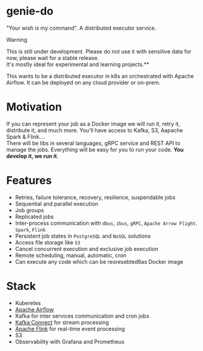 # genie-do

"Your wish is my command". A distributed executor service.

> [!WARNING]  
> This is still under development. Please do not use it with sensitive data for now, please wait for a
stable release.  
> It's mostly ideal for experimental and learning projects.**

This wants to be a distributed executor in k8s an orchestrated with Apache Airflow. It can be deployed on any cloud provider or on-prem.

# Motivation

If you can represent your job as a Docker image we will run it, retry it, distribute it, and much more. You'll have access to Kafka, S3, Aapache Spark & Flink....  
There will be libs in several languages, gRPC service and REST API to manage the jobs. Everything will be easy for you to run your code. **You develop it, we run it**.

# Features

- Retries, failure tolerance, recovery, resilience, suspendable jobs
- Sequential and parallel execution
- Job groups
- Replicated jobs
- Inter-process communication with `dbus`, `zbus`, `gRPC`, `Apache Arrow Flight`. `Spark`, `Flink`
- Persistent job states in `PostgreSQL` and `NoSQL` solutions
- Access file storage like `S3`
- Cancel concurrent execution and exclusive job execution
- Remote scheduling, manual, automatic, cron
- Can execute any code which can be reoresebted6as Docker image

# Stack

- Kuberetes
- [Apache Airflow](https://airflow.apache.org/)
- Kafka for inter services communication and cron jobs
- [Kafka Connect](https://docs.confluent.io/platform/current/connect/index.html) for stream processing
- [Apache Flink](https://flink.apache.org/) for real-time event processing
- S3
- Observability with Grafana and Prometheus

